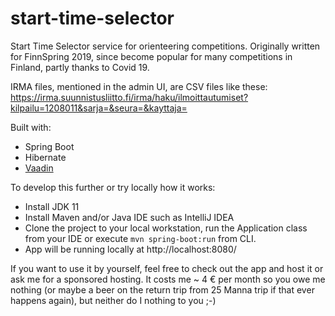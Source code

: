 # start-time-selector

Start Time Selector service for orienteering competitions. Originally written for FinnSpring 2019, since become popular for many competitions in Finland, partly thanks to Covid 19.

IRMA files, mentioned in the admin UI, are CSV files like these: https://irma.suunnistusliitto.fi/irma/haku/ilmoittautumiset?kilpailu=1208011&sarja=&seura=&kayttaja= 

Built with: 

 * Spring Boot
 * Hibernate
 * [Vaadin](https://vaadin.com)

To develop this further or try locally how it works:

 * Install JDK 11
 * Install Maven and/or Java IDE such as IntelliJ IDEA
 * Clone the project to your local workstation, run the Application class from your IDE or execute `mvn spring-boot:run` from CLI.
 * App will be running locally at http://localhost:8080/

If you want to use it by yourself, feel free to check out the app and host it or ask me for a sponsored hosting. It costs me ~ 4 € per month so you owe me nothing (or maybe a beer on the return trip from 25 Manna trip if that ever happens again), but neither do I nothing to you ;-)
